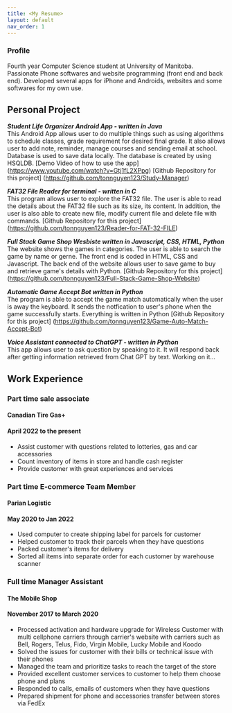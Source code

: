 ```yaml
---
title: <My Resume>
layout: default
nav_order: 1
---
```



### Profile

Fourth year Computer Science student at University of Manitoba. Passionate Phone softwares and website programming (front end and back end). Developed several apps for iPhone and Androids, websites and some softwares for my own use.

## Personal Project

***Student Life Organizer Android App - written in Java***\
  This Android App allows user to do multiple things such as using algorithms to schedule classes, grade requirement for desired final grade.
  It also allows user to add note, reminder, manage courses and sending email at school. Database is used to save data locally. The database is
  created by using HSQLDB.
[Demo Video of how to use the app] (https://www.youtube.com/watch?v=Gtj1fL2XPpg)
[Github Repository for this project] (https://github.com/tonnguyen123/Study-Manager)

***FAT32 File Reader for terminal - written in C***\
  This program allows user to explore the FAT32 file. The user is able to read the details about the FAT32 file such as its size, its content.
  In addition, the user is also able to create new file, modify current file and delete file with commands.
  [Github Repository for this project] (https://github.com/tonnguyen123/Reader-for-FAT-32-FILE)

***Full Stack Game Shop Wesbiste written in Javascript, CSS, HTML, Python***\
  The website shows the games in categories. The user is able to search the game by name or gerne. The front end is coded in HTML, CSS and Javascript.
  The back end of the website allows user to save game to buy and retrieve game's details with Python.
  [Github Repository for this project] (https://github.com/tonnguyen123/Full-Stack-Game-Shop-Website)

***Automatic Game Accept Bot written in Python***\
  The program is able to accept the game match automatically when the user is away the keyboard. It sends the notfication to user's phone when the game
  successfully starts. Everything is written in Python
  [Github Repository for this project] (https://github.com/tonnguyen123/Game-Auto-Match-Accept-Bot)
  
***Voice Assistant connected to ChatGPT - written in Python***\
  This app allows user to ask question by speaking to it. It will respond back after getting information retrieved from Chat GPT by text.
  Working on it...

## Work Experience

### Part time sale associate
#### Canadian Tire Gas+ 
#### April 2022 to the present
- Assist customer with questions related to lotteries, gas and car accessories
- Count inventory of items in store and handle cash register
- Provide customer with great experiences and services


### Part time E-commerce Team Member
#### Parian Logistic
#### May 2020 to Jan 2022
- Used computer to create shipping label for parcels for customer
- Helped customer to track their parcels when they have questions
- Packed customer's items for delivery
- Sorted all items into separate order for each customer by warehouse scanner

### Full time Manager Assistant
#### The Mobile Shop
#### November 2017 to March 2020
- Processed activation and hardware upgrade for Wireless Customer with multi cellphone carriers through carrier's
website with carriers such as Bell, Rogers, Telus, Fido, Virgin Mobile, Lucky Mobile and Koodo
- Solved the issues for customer with their bills or technical issue with their phones
- Managed the team and prioritize tasks to reach the target of the store
- Provided excellent customer services to customer to help them choose phone and plans
- Responded to calls, emails of customers when they have questions
- Prepared shipment for phone and accessories transfer between stores via FedEx


